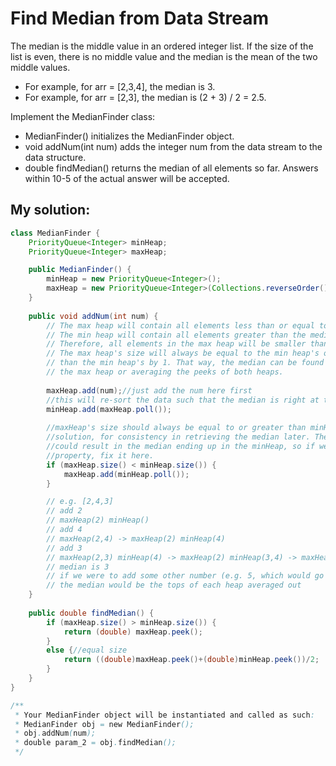 # Find Median from Data Stream

The median is the middle value in an ordered integer list. If the size of the list is even, there is no middle value and the median is the mean of the two middle values.

* For example, for arr = [2,3,4], the median is 3.
* For example, for arr = [2,3], the median is (2 + 3) / 2 = 2.5.

Implement the MedianFinder class:

* MedianFinder() initializes the MedianFinder object.
* void addNum(int num) adds the integer num from the data stream to the data structure.
* double findMedian() returns the median of all elements so far. Answers within 10-5 of the actual answer will be accepted.

## My solution:

```Java
class MedianFinder {
    PriorityQueue<Integer> minHeap;
    PriorityQueue<Integer> maxHeap;

    public MedianFinder() {
        minHeap = new PriorityQueue<Integer>();
        maxHeap = new PriorityQueue<Integer>(Collections.reverseOrder());
    }
    
    public void addNum(int num) {
        // The max heap will contain all elements less than or equal to the median.
        // The min heap will contain all elements greater than the median.
        // Therefore, all elements in the max heap will be smaller than those in the min heap.
        // The max heap's size will always be equal to the min heap's or no greater
        // than the min heap's by 1. That way, the median can be found by either peeking
        // the max heap or averaging the peeks of both heaps.
        
        maxHeap.add(num);//just add the num here first
        //this will re-sort the data such that the median is right at the tops of the heaps
        minHeap.add(maxHeap.poll());
        
        //maxHeap's size should always be equal to or greater than minHeap by 1 for this 
        //solution, for consistency in retrieving the median later. The previous operation
        //could result in the median ending up in the minHeap, so if we break our size
        //property, fix it here.
        if (maxHeap.size() < minHeap.size()) {
            maxHeap.add(minHeap.poll());
        }

        // e.g. [2,4,3]
        // add 2
        // maxHeap(2) minHeap()
        // add 4
        // maxHeap(2,4) -> maxHeap(2) minHeap(4)
        // add 3
        // maxHeap(2,3) minHeap(4) -> maxHeap(2) minHeap(3,4) -> maxHeap(2,3) minHeap(4)
        // median is 3
        // if we were to add some other number (e.g. 5, which would go into the min heap) then
        // the median would be the tops of each heap averaged out
    }
    
    public double findMedian() {
        if (maxHeap.size() > minHeap.size()) {
            return (double) maxHeap.peek();
        }
        else {//equal size
            return ((double)maxHeap.peek()+(double)minHeap.peek())/2;
        }
    }
}

/**
 * Your MedianFinder object will be instantiated and called as such:
 * MedianFinder obj = new MedianFinder();
 * obj.addNum(num);
 * double param_2 = obj.findMedian();
 */
```

